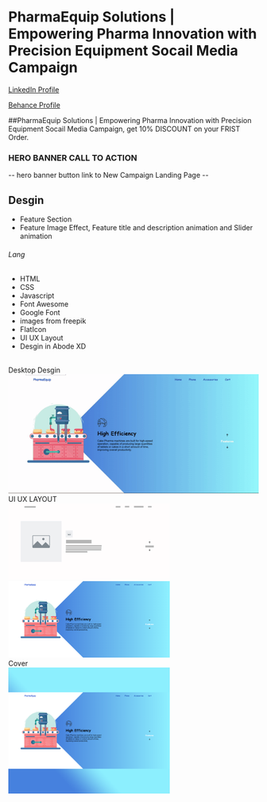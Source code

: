 # PharmaEquip Solutions | Empowering Pharma Innovation with Precision Equipment Socail Media Campaign
<a href="https://www.linkedin.com/in/dharmendraverma95/" target="_blank">LinkedIn Profile </a>

<a href="https://www.behance.net/dhirukumar" target="_blank">Behance Profile </a>

##PharmaEquip Solutions | Empowering Pharma Innovation with Precision Equipment Socail Media Campaign, get 10% DISCOUNT on your FRIST Order.

### HERO BANNER CALL TO ACTION
-- hero banner button link to New  Campaign Landing Page --

## Desgin 
<ul>
  <li>Feature Section</li>
  <li>Feature Image Effect, Feature title and description animation and Slider animation </li>
</ul>

###### Lang
<ul>
  <li>HTML</li>
  <li>CSS</li>
  <li>Javascript</li>
  <li>Font Awesome</li>
  <li>Google Font</li>
  <li>images from freepik</li>
  <li>FlatIcon</li>
  <li>UI UX Layout</li>
  <li>Desgin in Abode XD</li>
</ul>
<br>
<span>Desktop Desgin</span><br/>
<a href="https://www.behance.net/gallery/213724081/PharmaEquip-Solutions" target="_blank" >
<img src="./img/PharmaEquip-landing-page.gif" width="575px"/>
</a>
<br />
<span>UI UX LAYOUT</span><br/>
<a href="https://www.behance.net/gallery/213724081/PharmaEquip-Solutions" target="_blank" >
<img src="./img/ui-ux-layout.png" width="325px"/>
<img src="./img/PharmaEquip-landing-page.png" width="325px"/>
</a>
<br />
<span>Cover </span><br/>
<a href="https://www.behance.net/gallery/213724081/PharmaEquip-Solutions" target="_blank" >
<img src="./img/cover.png" width="325px"/>
</a>



